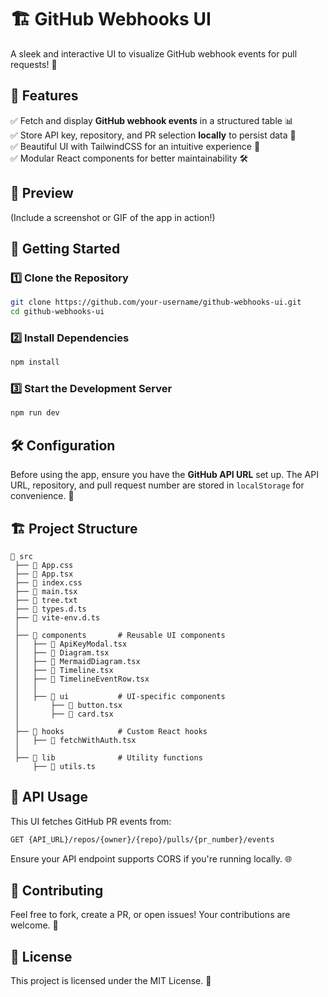 # 🏗️ GitHub Webhooks UI

A sleek and interactive UI to visualize GitHub webhook events for pull requests! 🚀

## 🎯 Features

✅ Fetch and display **GitHub webhook events** in a structured table 📊  
✅ Store API key, repository, and PR selection **locally** to persist data 💾  
✅ Beautiful UI with TailwindCSS for an intuitive experience 🎨  
✅ Modular React components for better maintainability 🛠️  

## 📸 Preview

(Include a screenshot or GIF of the app in action!)

## 🚀 Getting Started

### 1️⃣ Clone the Repository

```sh
git clone https://github.com/your-username/github-webhooks-ui.git
cd github-webhooks-ui
```

### 2️⃣ Install Dependencies

```sh
npm install
```

### 3️⃣ Start the Development Server

```sh
npm run dev
```

## 🛠️ Configuration

Before using the app, ensure you have the **GitHub API URL** set up. The API URL, repository, and pull request number are stored in `localStorage` for convenience. 🎯

## 🏗️ Project Structure

```
📂 src
 ├── 📄 App.css  
 ├── 📄 App.tsx  
 ├── 📄 index.css  
 ├── 📄 main.tsx  
 ├── 📄 tree.txt  
 ├── 📄 types.d.ts  
 ├── 📄 vite-env.d.ts  
 │  
 ├── 📂 components       # Reusable UI components  
 │   ├── 📄 ApiKeyModal.tsx  
 │   ├── 📄 Diagram.tsx  
 │   ├── 📄 MermaidDiagram.tsx  
 │   ├── 📄 Timeline.tsx  
 │   ├── 📄 TimelineEventRow.tsx  
 │   │  
 │   ├── 📂 ui           # UI-specific components  
 │       ├── 📄 button.tsx  
 │       ├── 📄 card.tsx  
 │  
 ├── 📂 hooks            # Custom React hooks  
 │   ├── 📄 fetchWithAuth.tsx  
 │  
 ├── 📂 lib              # Utility functions  
     ├── 📄 utils.ts 
```

## 📡 API Usage

This UI fetches GitHub PR events from:

```bash
GET {API_URL}/repos/{owner}/{repo}/pulls/{pr_number}/events
```

Ensure your API endpoint supports CORS if you're running locally. 🌐

## 🤝 Contributing

Feel free to fork, create a PR, or open issues! Your contributions are welcome. 💙

## 📜 License

This project is licensed under the MIT License. 📄

